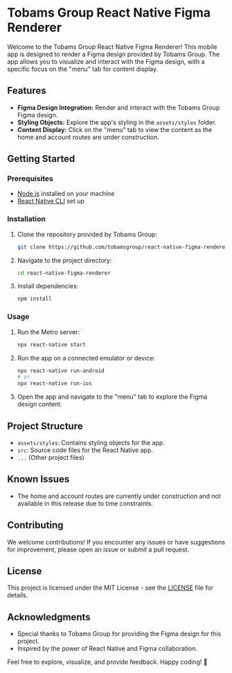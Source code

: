 # Tobams Group React Native Figma Renderer

Welcome to the Tobams Group React Native Figma Renderer! This mobile app is designed to render a Figma design provided by Tobams Group. The app allows you to visualize and interact with the Figma design, with a specific focus on the "menu" tab for content display.

## Features

- **Figma Design Integration:** Render and interact with the Tobams Group Figma design.
- **Styling Objects:** Explore the app's styling in the `assets/styles` folder.
- **Content Display:** Click on the "menu" tab to view the content as the home and account routes are under construction.

## Getting Started

### Prerequisites

- [Node.js](https://nodejs.org/) installed on your machine
- [React Native CLI](https://reactnative.dev/docs/environment-setup) set up

### Installation

1. Clone the repository provided by Tobams Group:

   ```bash
   git clone https://github.com/tobamsgroup/react-native-figma-renderer.git
   ```

2. Navigate to the project directory:

   ```bash
   cd react-native-figma-renderer
   ```

3. Install dependencies:

   ```bash
   npm install
   ```

### Usage

1. Run the Metro server:

   ```bash
   npx react-native start
   ```

2. Run the app on a connected emulator or device:

   ```bash
   npx react-native run-android
   # or
   npx react-native run-ios
   ```

3. Open the app and navigate to the "menu" tab to explore the Figma design content.

## Project Structure

- `assets/styles`: Contains styling objects for the app.
- `src`: Source code files for the React Native app.
- `...` (Other project files)

## Known Issues

- The home and account routes are currently under construction and not available in this release due to time constraints.

## Contributing

We welcome contributions! If you encounter any issues or have suggestions for improvement, please open an issue or submit a pull request.

## License

This project is licensed under the MIT License - see the [LICENSE](LICENSE) file for details.

## Acknowledgments

- Special thanks to Tobams Group for providing the Figma design for this project.
- Inspired by the power of React Native and Figma collaboration.

Feel free to explore, visualize, and provide feedback. Happy coding! 🚀
